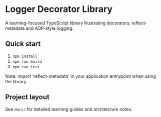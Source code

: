 # Logger Decorator Library

A learning-focused TypeScript library illustrating decorators, reflect-metadata and AOP-style logging.

## Quick start

1. `npm install`
2. `npm run build`
3. `npm run test`

Note: import 'reflect-metadata' in your application entrypoint when using the library.

## Project layout

See `docs/` for detailed learning guides and architecture notes.
